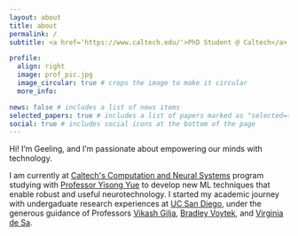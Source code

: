 ```yaml
---
layout: about
title: about
permalink: /
subtitle: <a href='https://www.caltech.edu/'>PhD Student @ Caltech</a>. ML for Neurotech

profile:
  align: right
  image: prof_pic.jpg
  image_circular: true # crops the image to make it circular
  more_info: 

news: false # includes a list of news items
selected_papers: true # includes a list of papers marked as "selected={true}"
social: true # includes social icons at the bottom of the page
---
```


Hi!  I’m Geeling, and I’m passionate about empowering our minds with technology. 

I am currently at [Caltech's Computation and Neural Systems](https://www.bbe.caltech.edu/academics/cns) program studying with [Professor Yisong Yue](http://www.yisongyue.com/) to develop new ML techniques that enable robust and useful neurotechnology. I started my academic journey with undergaduate research experiences at [UC San Diego](https://ucsd.edu/), under the generous guidance of Professors [Vikash Gilja](https://neuro.eng.ucsd.edu/bio), [Bradley Voytek](https://voyteklab.com/), and [Virginia de Sa](https://pages.ucsd.edu/~desa/index.html). 